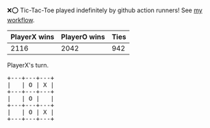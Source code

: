 :x::o: Tic-Tac-Toe played indefinitely by github action runners! See [my workflow](.github/workflows/play.yaml).

|PlayerX wins|PlayerO wins|Ties|
|-|-|-|
|2116|2042|942|

PlayerX's turn.

<pre>
+---+---+---+
|   | O | X |
+---+---+---+
|   | O |   |
+---+---+---+
|   | O | X |
+---+---+---+
</pre>